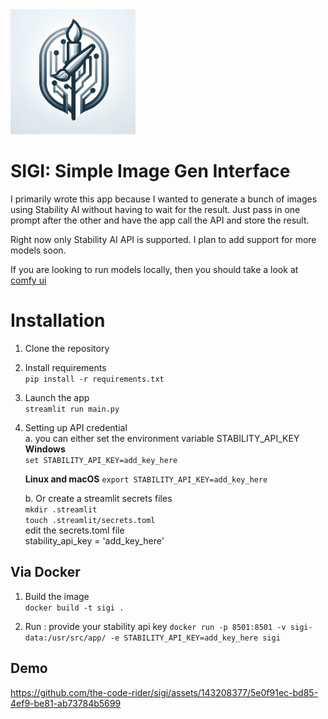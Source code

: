 <img src="https://raw.githubusercontent.com/the-code-rider/sigi/main/logo.png" alt="drawing" width="200"/>

# SIGI: Simple Image Gen Interface

I primarily wrote this app because I wanted to generate a bunch of images using Stability AI without having to wait for the result.
Just pass in one prompt after the other and have the app call the API and store the result.

Right now only Stability AI API is supported. I plan to add support for more models soon. 

If you are looking to run models locally, then you should take a look at [comfy ui](https://github.com/comfyanonymous/ComfyUI)

# Installation

1. Clone the repository
2. Install requirements  
`pip install -r requirements.txt`
3. Launch the app   
`streamlit run main.py`
4. Setting up API credential  
    a. you can either set the environment variable STABILITY_API_KEY  
    **Windows**  
    `set STABILITY_API_KEY=add_key_here`   
    
    **Linux and macOS** 
    `export STABILITY_API_KEY=add_key_here`

     b. Or create a streamlit secrets files  
     `mkdir .streamlit`  
     `touch .streamlit/secrets.toml`  
      edit the secrets.toml file  
        stability_api_key = 'add_key_here'

## Via Docker

1. Build the image   
`docker build -t sigi .`

2. Run   : provide your stability api key
`docker run -p 8501:8501 -v sigi-data:/usr/src/app/ -e STABILITY_API_KEY=add_key_here sigi`



## Demo  


https://github.com/the-code-rider/sigi/assets/143208377/5e0f91ec-bd85-4ef9-be81-ab73784b5699




